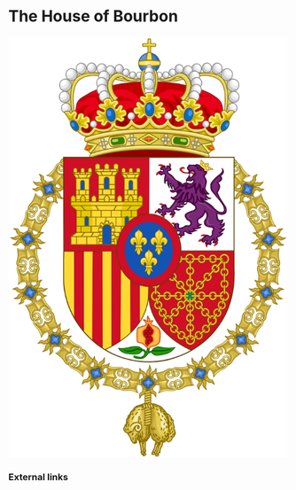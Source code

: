 # The House of Bourbon

![The coat of arm of the Spanish Monarchy](../Images/800px-Coat_of_Arms_of_Spanish_Monarch.svg.png)



### External links
